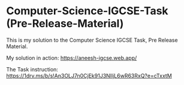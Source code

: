 # Computer-Science-IGCSE-Task (Pre-Release-Material)
This is my solution to the Computer Science IGCSE Task, Pre Release Material.

My solution in action: https://aneesh-igcse.web.app/

The Task instruction: https://1drv.ms/b/s!An3OLJ7n0CjEk91J3NlIjL6wR63RxQ?e=cTxxtM
